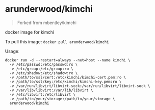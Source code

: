 arunderwood/kimchi
===============

> Forked from mbentley/kimchi

docker image for kimchi

To pull this image:
`docker pull arunderwood/kimchi`

Usage:
```
docker run -d --restart=always --net=host --name kimchi \
  -v /etc/passwd:/etc/passwd:ro \
  -v /etc/group:/etc/group:ro \
  -v /etc/shadow:/etc/shadow:ro \
  -v /path/to/ssl/cert:/etc/kimchi/kimchi-cert.pem:ro \
  -v /path/to/ssl/key:/etc/kimchi/kimchi-key.pem:ro \
  -v /var/run/libvirt/libvirt-sock:/var/run/libvirt/libvirt-sock \
  -v /var/lib/libvirt:/var/lib/libvirt \
  -v /etc/libvirt:/etc/libvirt \
  -v /path/to/your/storage:/path/to/your/storage \
  arunderwood/kimchi
```
